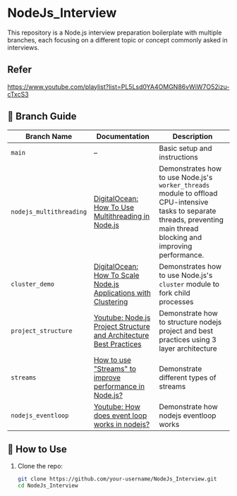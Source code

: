# NodeJs_Interview

This repository is a Node.js interview preparation boilerplate with multiple branches, each focusing on a different topic or concept commonly asked in interviews.

## Refer

https://www.youtube.com/playlist?list=PL5Lsd0YA4OMGN86vWiW7O52izu-cTxcS3

## 🔀 Branch Guide

| Branch Name             | Documentation                                                                                                                                       | Description                                                                                                                                                                               |
|-------------------------|-----------------------------------------------------------------------------------------------------------------------------------------------------|-------------------------------------------------------------------------------------------------------------------------------------------------------------------------------------------|
| `main`                  | –                                                                                                                                                  | Basic setup and instructions                                                                                                                                                             |
| `nodejs_multithreading` | [DigitalOcean: How To Use Multithreading in Node.js](https://www.digitalocean.com/community/tutorials/how-to-use-multithreading-in-node-js#offloading-a-cpu-bound-task-with-the-worker-threads-module) | Demonstrates how to use Node.js's `worker_threads` module to offload CPU-intensive tasks to separate threads, preventing main thread blocking and improving performance. |
| `cluster_demo` | [DigitalOcean: How To Scale Node.js Applications with Clustering](https://www.digitalocean.com/community/tutorials/how-to-scale-node-js-applications-with-clustering) | Demonstrates how to use Node.js's `cluster` module to fork child processes |
| `project_structure` | [Youtube: Node.js Project Structure and Architecture Best Practices](https://www.youtube.com/watch?v=fc6o1gwqZuA&list=PL5Lsd0YA4OMGN86vWiW7O52izu-cTxcS3&index=3) | Demonstrate how to structure nodejs project and best practices using 3 layer architecture |
| `streams` | [How to use "Streams" to improve performance in Node.js?](https://www.youtube.com/watch?v=VSBq9Q7QrGk&list=PL5Lsd0YA4OMGN86vWiW7O52izu-cTxcS3&index=9) | Demonstrate different types of streams |
| `nodejs_eventloop` | [Youtube: How does event loop works in nodejs?](https://www.youtube.com/watch?v=L18RHG2DwwA) | Demonstrate how nodejs eventloop works |


## 🧪 How to Use

1. Clone the repo:
   ```bash
   git clone https://github.com/your-username/NodeJs_Interview.git
   cd NodeJs_Interview
